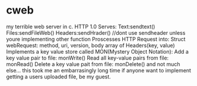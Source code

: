 # cweb
my terrible web server in c.
HTTP 1.0
Serves:
  Text:sendtext()
  Files:sendFileWeb()
  Headers:sendHrader()
  //dont use sendheader unless youre implementing other function 
Proscesses HTTP Request into:
  Struct webRequest:
    method, uri, version, body
    array of Headers(key, value)
Implements a key value store called MON(Mystery Object Notation):
  Add a key value pair to file: monWrite()
  Read all key-value pairs from file: monRead()
  Delete a key value pait from file: monDelete()
and not much else...
this took me an embarrasingly long time
if anyone want to implement getting a users uploaded file, be my guest.
